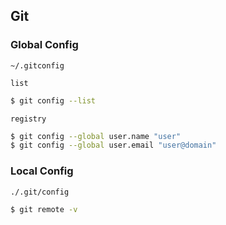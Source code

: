 ## Git

### Global Config
`~/.gitconfig`  


`list`
```bash
$ git config --list
```

`registry`
```bash
$ git config --global user.name "user"
$ git config --global user.email "user@domain"
```



### Local Config
`./.git/config`

```bash
$ git remote -v
```
